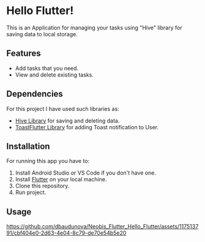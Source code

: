 # Hello Flutter!

This is an Application for managing your tasks using "Hive" library for saving data to local storage.

## Features

* Add tasks that you need.
* View and delete existing tasks.

## Dependencies

For this project I have used such libraries as:
* [Hive Library](https://pub.dev/packages/hive) for saving and deleting data.
* [ToastFlutter Library](https://pub.dev/packages/fluttertoast) for adding Toast notification to User.

## Installation

For running this app you have to:
1. Install Android Studio or VS Code if you don't have one.
2. Install [Flutter](https://docs.flutter.dev/get-started/install) on your local machine.
3. Clone this repository.
4. Run project.

## Usage


https://github.com/dbaudunova/Neobis_Flutter_Hello_Flutter/assets/117513791/cbf404e0-2d63-4e04-8c79-de70e54b5e20
